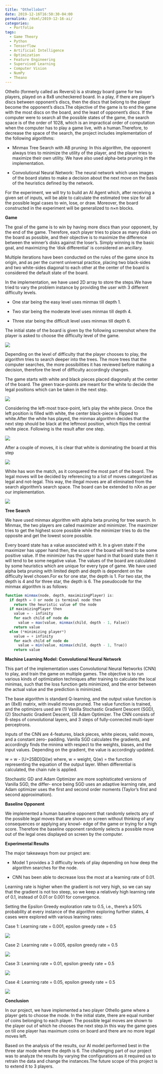 ```yaml
---
title: "Othellobot"
date: 2019-12-16T16:50:30-04:00
permalink: /dsml/2019-12-16-ai/
categories:
  - Portfolio
tags:
  - Game Theory
  - Python
  - Tensorflow
  - Artificial Intelligence
  - Optimization
  - Feature Engineering
  - Supervised Learning
  - Computer Vision
  - NumPy
  - Theano
---
```

Othello (formerly called as Reversi) is a strategy board game for two players, played on a 8x8 uncheckered board. In a play, if there are player’s discs between opponent’s discs, then the discs that belong to the player become the opponent’s discs.The objective of the game is to end the game with the most discs on the board, and the least of opponent’s discs.
If the computer were to search all the possible states of the game, the search space is of the order of 1028, which is an impractical order of computation when the computer has to play a game live, with a human.Therefore, to decrease the space of the search, the project includes implementation of the following algorithms:

- Minmax Tree Search with AB pruning: In this algorithm, the opponent always tries to minimize the utility of the player, and the player tries to maximize their own utility. We have also used alpha-beta pruning in the implementation.

- Convolutional Neural Network: The neural network which uses images of the board states to make a decision about the next move on the basis of the heuristics defined by the network.

For the experiment, we will try to build an AI Agent which, after receiving a given set of inputs, will be able to calculate the estimated tree size for all the possible legal cases to win, lose, or draw. Moreover, the board constructed in the experiment will be generalized to n×n blocks.

**Game**

The goal of the game is to win by having more discs than your opponent, by the end of the game. Therefore, each player tries to place as many disks on the board as possible, and their objective is to maximize the difference between the winner’s disks against the loser’s. Simply winning is the basic goal, and maximizing the ‘disk differential’ is considered an ancillary.

Multiple iterations have been conducted on the rules of the game since its origin, and as per the current universal practice, placing two black-sides and two white-sides diagonal to each other at the center of the board is considered the default state of the board.

In the implementation, we have used 2D array to store the steps.We have tried to vary the problem instance by providing the user with 3 different difficulty levels.

- One star being the easy level uses minmax till depth 1.

- Two star being the moderate level uses minmax till depth 4.

- Three star being the difficult level uses minmax till depth 6.

The initial state of the board is given by the following screenshot where the player is asked to choose the difficulty level of the game.

<img src="https://github.com/Advaitiyer/advaitiyer.github.io/blob/master/assets/images/intro-to-artificial-intelligence/othello1.png?raw=true"/>

Depending on the level of difficulty that the player chooses to play, the algorithm tries to search deeper into the trees. The more trees that the computer searches, the more possibilities it has reviewed before making a decision, therefore the level of difficulty accordingly changes.

The game starts with white and black pieces placed diagonally at the center of the board. The green trace-points are meant for the white to decide the legal positions which can be taken in the next step.

<img src="https://github.com/Advaitiyer/advaitiyer.github.io/blob/master/assets/images/intro-to-artificial-intelligence/othello2.png?raw=true"/>

Considering the left-most trace-point, let’s play the white piece. Once the left position is filled with white, the center black-piece is flipped to white.After the white has played, the minmax algorithm decides that the next step should be black at the leftmost position, which flips the central white piece. Following is the result after one step.

<img src="https://github.com/Advaitiyer/advaitiyer.github.io/blob/master/assets/images/intro-to-artificial-intelligence/othello3.png?raw=true"/>

After a couple of moves, it is clear that white is dominating the board at this step

<img src="https://github.com/Advaitiyer/advaitiyer.github.io/blob/master/assets/images/intro-to-artificial-intelligence/othello4.png?raw=true"/>

White has won the match, as it conquered the most part of the board. The legal moves will be decided by referencing to a list of moves categorized as legal and not-legal. This way, the illegal moves are all eliminated from the search algorithm’s search space. The board can be extended to nXn as per our implementation.

<img src="https://github.com/Advaitiyer/advaitiyer.github.io/blob/master/assets/images/intro-to-artificial-intelligence/othello5.png?raw=true"/>

**Tree Search**

We have used minmax algorithm with alpha beta pruning for tree search. In Minmax, the two players are called maximizer and minimizer. The maximizer tries to get the highest score possible while the minimizer tries to do the opposite and get the lowest score possible.

Every board state has a value associated with it. In a given state if the maximizer has upper hand then, the score of the board will tend to be some positive value. If the minimizer has the upper hand in that board state then it will tend to be some negative value. The values of the board are calculated by some heuristics which are unique for every type of game. We have used alpha beta pruning with limited depth and depth is dependent on the difficulty level chosen.For ex for one star, the depth is 1. For two star, the depth is 4 and for three star, the depth is 6.
The pseudocode for the minmax algorithm is as follows:

```javascript
function minmax(node, depth, maximizingPlayer) is:
  if depth = 0 or node is terminal node then
    return the heuristic value of the node
  if maximizingPlayer then
    value = - infinity
    for each child of node do
      value = max(value, minmax(child, depth - 1, False))
    return value
  else (*minimizing player*)
    value = + infinity
    for each child of node do
      value = min(value, minmax(child, depth - 1, True))
    return value
```
**Machine Learning Model: Convolutional Neural Network**

This part of the implementation uses Convolutional Neural Networks (CNN) to play, and train the game on multiple games. The objective is to run various kinds of optimization techniques after training to calculate the local minimas, such that the loss function gets minimized, and the error between the actual value and the prediction is minimized.

The base algorithm is standard Q-learning, and the output value function is an (8x8) matrix, with invalid moves pruned. The value function is trained, and the optimizers used are (1) Vanilla Stochastic Gradient Descent (SGD), (2) Stochastic Gradient Descent, (3) Adam Optimizer. The CNN consists of 8-steps of convolutional layers, and 3 steps of fully-connected multi-layer perceptrons.

Inputs of the CNN are 4-features, black pieces, white pieces, valid moves, and a constant zero- padding.
Vanilla SGD calculates the gradients, and accordingly finds the minima with respect to the weights, biases, and the input values. Depending on the gradient, the value is accordingly updated.

w = w - [U+25BD]Qi(w)
where, w = weight, Q(w) = the function representing the equation of the output layer. When differential is calculated, the chain rule is applied.

Stochastic GD and Adam Optimizer are more sophisticated versions of Vanilla SGD, the differ- ence being SGD uses an adaptive learning rate, and Adam optimizer uses the first and second order moments (Taylor’s first and second approximation).

**Baseline Opponent**

We implemented a human baseline opponent that randomly selects any of the possible legal moves that are shown on screen without thinking of any consequences or applying any knowl- edge of the game or trying for a high score. Therefore the baseline opponent randomly selects a possible move out of the legal ones displayed on screen by the computer.

**Experimental Results**

The major takeaways from our project are:

- Model 1 provides a 3 difficulty levels of play depending on how deep the algorithm searches for the node.

- CNN has been able to decrease loss the most at a learning rate of 0.01.

Learning rate is higher when the gradient is not very high, so we can say that the gradient is not too steep, so we keep a relatively high learning rate of 0.1, instead of 0.01 or 0.001 for convergence.

Setting the Epsilon Greedy exploration rate to 0.5, i.e., there’s a 50% probability at every instance of the algorithm exploring further states, 4 cases were explored with various learning rates:

Case 1: Learning rate = 0.001, epsilon greedy rate = 0.5

<img src="https://github.com/Advaitiyer/advaitiyer.github.io/blob/master/assets/images/intro-to-artificial-intelligence/plt1.png?raw=true"/>

Case 2: Learning rate = 0.005, epsilon greedy rate = 0.5

<img src="https://github.com/Advaitiyer/advaitiyer.github.io/blob/master/assets/images/intro-to-artificial-intelligence/plt2.png?raw=true"/>

Case 3: Learning rate = 0.01, epsilon greedy rate = 0.5

<img src="https://github.com/Advaitiyer/advaitiyer.github.io/blob/master/assets/images/intro-to-artificial-intelligence/plt3.png?raw=true"/>

Case 4: Learning rate = 0.05, epsilon greedy rate = 0.5

<img src="https://github.com/Advaitiyer/advaitiyer.github.io/blob/master/assets/images/intro-to-artificial-intelligence/plt4.png?raw=true"/>

**Conclusion**

In our project, we have implemented a two player Othello game where a player gets to choose the mode. In the initial state, there are equal number of coins belonging to each player. The possible legal moves are shown to the player out of which he chooses the next step.In this way the game goes on till one player has maximum coins on board and there are no more legal moves left.

Based on the analysis of the results, our AI model performed best in the three star mode where the depth is 6. The challenging part of our project was to analyze the results by varying the configurations as it required us to retrain the data and change the instances.The future scope of this project is to extend it to 3 players.

